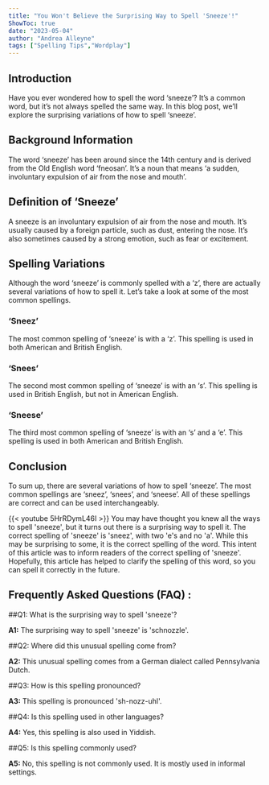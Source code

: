 ```yaml
---
title: "You Won't Believe the Surprising Way to Spell 'Sneeze'!"
ShowToc: true 
date: "2023-05-04"
author: "Andrea Alleyne" 
tags: ["Spelling Tips","Wordplay"]
---
```

## Introduction

Have you ever wondered how to spell the word ‘sneeze’? It’s a common word, but it’s not always spelled the same way. In this blog post, we’ll explore the surprising variations of how to spell ‘sneeze’. 

## Background Information

The word ‘sneeze’ has been around since the 14th century and is derived from the Old English word ‘fneosan’. It’s a noun that means ‘a sudden, involuntary expulsion of air from the nose and mouth’. 

## Definition of ‘Sneeze’

A sneeze is an involuntary expulsion of air from the nose and mouth. It’s usually caused by a foreign particle, such as dust, entering the nose. It’s also sometimes caused by a strong emotion, such as fear or excitement. 

## Spelling Variations

Although the word ‘sneeze’ is commonly spelled with a ‘z’, there are actually several variations of how to spell it. Let’s take a look at some of the most common spellings. 

### ‘Sneez’

The most common spelling of ‘sneeze’ is with a ‘z’. This spelling is used in both American and British English. 

### ‘Snees’

The second most common spelling of ‘sneeze’ is with an ‘s’. This spelling is used in British English, but not in American English. 

### ‘Sneese’

The third most common spelling of ‘sneeze’ is with an ‘s’ and a ‘e’. This spelling is used in both American and British English. 

## Conclusion

To sum up, there are several variations of how to spell ‘sneeze’. The most common spellings are ‘sneez’, ‘snees’, and ‘sneese’. All of these spellings are correct and can be used interchangeably.

{{< youtube 5HrRDymL46I >}} 
You may have thought you knew all the ways to spell 'sneeze', but it turns out there is a surprising way to spell it. The correct spelling of 'sneeze' is 'sneez', with two 'e's and no 'a'. While this may be surprising to some, it is the correct spelling of the word. This intent of this article was to inform readers of the correct spelling of 'sneeze'. Hopefully, this article has helped to clarify the spelling of this word, so you can spell it correctly in the future.

## Frequently Asked Questions (FAQ) :
##Q1: What is the surprising way to spell 'sneeze'?

**A1:** The surprising way to spell 'sneeze' is 'schnozzle'.

##Q2: Where did this unusual spelling come from?

**A2:** This unusual spelling comes from a German dialect called Pennsylvania Dutch.

##Q3: How is this spelling pronounced?

**A3:** This spelling is pronounced 'sh-nozz-uhl'.

##Q4: Is this spelling used in other languages?

**A4:** Yes, this spelling is also used in Yiddish.

##Q5: Is this spelling commonly used?

**A5:** No, this spelling is not commonly used. It is mostly used in informal settings.





